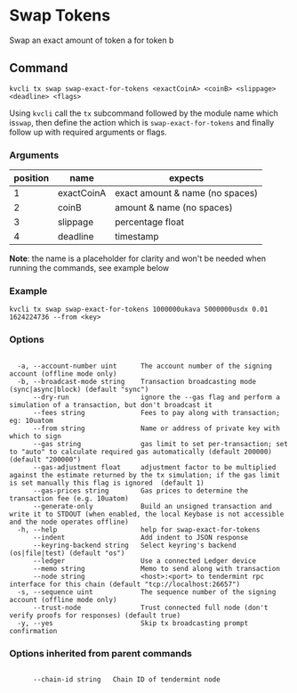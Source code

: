 # Swap Tokens

Swap an exact amount of token a for token b

## Command
```
kvcli tx swap swap-exact-for-tokens <exactCoinA> <coinB> <slippage> <deadline> <flags>
```

Using ```kvcli``` call the ```tx``` subcommand followed by the module name which is```swap```, then define the action which is ```swap-exact-for-tokens``` and finally follow up with required arguments or flags.

### Arguments
position|name|expects
|--|--|--|
1|exactCoinA| exact amount & name (no spaces)
2|coinB| amount & name (no spaces)
3|slippage| percentage float
4|deadline| timestamp 


**Note**: the name is a placeholder for clarity and won't be needed when running the commands, see example below

### Example
```
kvcli tx swap swap-exact-for-tokens 1000000ukava 5000000usdx 0.01 1624224736 --from <key>
```
 
### Options
```

  -a, --account-number uint      The account number of the signing account (offline mode only)
  -b, --broadcast-mode string    Transaction broadcasting mode (sync|async|block) (default "sync")
      --dry-run                  ignore the --gas flag and perform a simulation of a transaction, but don't broadcast it
      --fees string              Fees to pay along with transaction; eg: 10uatom
      --from string              Name or address of private key with which to sign
      --gas string               gas limit to set per-transaction; set to "auto" to calculate required gas automatically (default 200000) (default "200000")
      --gas-adjustment float     adjustment factor to be multiplied against the estimate returned by the tx simulation; if the gas limit is set manually this flag is ignored  (default 1)
      --gas-prices string        Gas prices to determine the transaction fee (e.g. 10uatom)
      --generate-only            Build an unsigned transaction and write it to STDOUT (when enabled, the local Keybase is not accessible and the node operates offline)
  -h, --help                     help for swap-exact-for-tokens
      --indent                   Add indent to JSON response
      --keyring-backend string   Select keyring's backend (os|file|test) (default "os")
      --ledger                   Use a connected Ledger device
      --memo string              Memo to send along with transaction
      --node string              <host>:<port> to tendermint rpc interface for this chain (default "tcp://localhost:26657")
  -s, --sequence uint            The sequence number of the signing account (offline mode only)
      --trust-node               Trust connected full node (don't verify proofs for responses) (default true)
  -y, --yes                      Skip tx broadcasting prompt confirmation

```

### Options inherited from parent commands
```

      --chain-id string   Chain ID of tendermint node

```